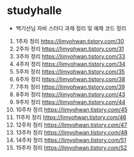 # studyhalle
- 백기선님 자바 스터디 과제 정리 및 예제 코드 정리

1. 1주차 정리 https://limyohwan.tistory.com/30
2. 2주차 정리 https://limyohwan.tistory.com/31
3. 3주차 정리 https://limyohwan.tistory.com/33
4. 4주차 정리 https://limyohwan.tistory.com/34
5. 5주차 정리 https://limyohwan.tistory.com/35
6. 6주차 정리 https://limyohwan.tistory.com/38
7. 7주차 정리 https://limyohwan.tistory.com/39
8. 8주차 정리 https://limyohwan.tistory.com/43
9. 9주차 정리 https://limyohwan.tistory.com/44
10. 10주차 정리 https://limyohwan.tistory.com/45
11. 11주차 정리 https://limyohwan.tistory.com/46
12. 12주차 정리 https://limyohwan.tistory.com/47
13. 13주차 정리 https://limyohwan.tistory.com/48
14. 14주차 정리 https://limyohwan.tistory.com/51
15. 15주차 정리 https://limyohwan.tistory.com/52